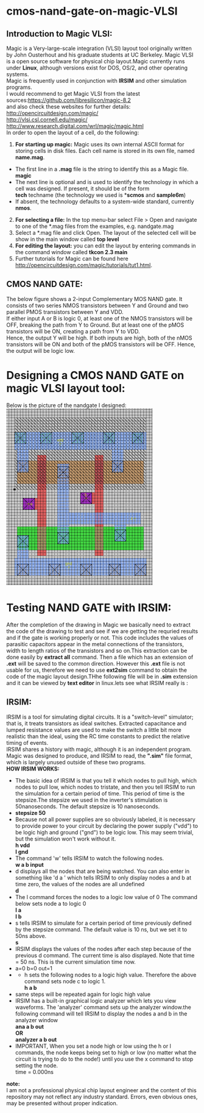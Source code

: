 # cmos-nand-gate-on-magic-VLSI  
## Introduction to Magic VLSI:
Magic is a Very-large-scale integration (VLSI) layout tool originally written by John Ousterhout and his graduate students at UC Berkeley.
 Magic VLSI is a open source software for physical chip layout.Magic currently runs under **Linux**, although versions exist for DOS, OS/2, and other operating systems.  
 Magic is frequently used in conjunction with **IRSIM** and other simulation programs.  
 I would recommend to get Magic VLSI from the latest sources:https://github.com/libresilicon/magic-8.2   
 and also check these websites for further details:  
  http://opencircuitdesign.com/magic/  
  http://vlsi.csl.cornell.edu/magic/  
  http://www.research.digital.com/wrl/magic/magic.html  
 In order to open the layout of a cell, do the following:  
 1. **For starting up magic:** Magic uses its own internal ASCII format for storing cells in disk files. Each cell name is stored in its own file, named **name.mag**.    
* The first line in a **.mag** file is the string to identify this as a Magic file.  
**magic**  
* The next line is optional and is used to identify the technology in which a cell was designed. If present, it should be of the form  
**tech** techname (the technology we used is ***scmos** and **sample6m**)  
*  If absent, the technology defaults to a system-wide standard, currently **nmos**.  
2. **For selecting a file:** In the top menu-bar select File > Open and navigate to one of the *.mag files from the examples, e.g. nandgate.mag  
3. Select a *.mag file and click Open. The layout of the selected cell will be show in the main window called **top level**  
4. **For editing the layout:** you can edit the layout by entering commands in the command window called **tkcon 2.3 main**  
5. Further tutorials for Magic can be found here http://opencircuitdesign.com/magic/tutorials/tut1.html.  
## CMOS NAND GATE:  
The below figure shows a 2-input Complementary MOS NAND gate. It consists of two series NMOS transistors between Y and Ground and two parallel PMOS transistors between Y and VDD.  
If either input A or B is logic 0, at least one of the NMOS transistors will be OFF, breaking the path from Y to Ground. But at least one of the pMOS transistors will be ON, creating a path from Y to VDD.  
 Hence, the output Y will be high. If both inputs are high, both of the nMOS transistors will be ON and both of the pMOS transistors will be OFF. Hence, the output will be logic low.  
 # Designing a CMOS NAND GATE on magic VLSI layout tool:  
 Below is the picture of the nandgate I designed:  
 ![alt text](https://github.com/qurratulainalam/cmos-nand-gate-on-magic-VLSI/blob/master/nand%20gate%20picture.png)  
 # Testing NAND GATE with IRSIM:  
 After the completion of the drawing in Magic we basically need to extract the code of the drawing to test and see if we are getting the requried results and if the gate is working properly or not. This code includes the values of parasitic capacitors appear in the metal connections of the transistors, width to length ratios of the transistors and so on.This extraction can be done easily by **extract all** command. Then a file which has an extension of **.ext** will be saved to the common direction. However this **.ext** file is not usable for us, therefore we need to use **ext2sim** command to obtain the code of the magic layout design.THhe following file will be in **.sim**  extension and it can be viewed by **text editor** in linux.lets see what IRSIM really is :  
 ## IRSIM:  
IRSIM is a tool for simulating digital circuits. It is a "switch-level" simulator; that is, it treats transistors as ideal switches. Extracted capacitance and lumped resistance values are used to make the switch a little bit more realistic than the ideal, using the RC time constants to predict the relative timing of events.  
IRSIM shares a history with magic, although it is an independent program. Magic was designed to produce, and IRSIM to read, the **".sim"** file format, which is largely unused outside of these two programs.  
**HOW IRSIM WORKS:**  
* The basic idea of IRSIM is that you tell it which nodes to pull high, which nodes to pull low, which nodes to tristate, and then you tell IRSIM to run the simulation for a certain period of time. This period of time is the stepsize.The stepsize we used in the inverter's stimulation is 50nanoseconds. The default stepsize is 10 nanoseconds.  
* **stepsize 50**  
* Because not all power supplies are so obviously labeled, it is necessary to provide power to your circuit by declaring the power supply ("vdd") to be logic high and ground ("gnd") to be logic low. This may seem trivial, but the simulation won't work without it.  
**h vdd**  
**l gnd**  
* The command 'w' tells IRSIM to watch the following nodes.  
 **w a b input**  
 * d displays all the nodes that are being watched. You can also enter in something like 'd a ' which tells IRSIM to only display nodes a and b at time zero, the values of the nodes are all undefined   
**d**  
* The l command forces the nodes to a logic low value of 0 The command below sets node a  to logic 0   
**l a**  
**l b**  
* s tells IRSIM to simulate for a certain period of time previously defined by the stepsize command. The default value is 10 ns, but we set it to 50ns above.  
**s**  
* IRSIM displays the values of the nodes after each step because of the previous d command. The current time is also displayed. Note that time = 50 ns. This is the current simulation time now.  
* a=0 b=0 out=1  
* * h sets the following nodes to a logic high value. Therefore the above command sets node c to logic 1.  
**h a b**  
* same steps will be repeated again for logic high value  
* IRSIM has a built-in graphical logic analyzer which lets you view waveforms. The 'analyzer' command sets up the analyzer window.the following command will tell IRSIM to display the nodes a and b in the analyzer window  
**ana a b out  
OR  
analyzer a b out**  
* IMPORTANT, When you set a node high or low using the h or l commands, the node keeps being set to high or low (no matter what the circuit is trying to do to the node!) until you use the x command to stop setting the node.   
time = 0.000ns      


**note:**  
 I am not a professional physical chip layout engineer and the content of this repository may not reflect any industry standard. Errors, even obvious ones, may be presented without proper indication.  
 
